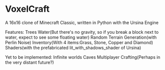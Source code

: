 # VoxelCraft
A 16x16 clone of Minecraft Classic, written in Python with the Ursina Engine

Features:
   Trees
   Water(But there's no gravity, so if you break a block next to water, expect to see some floating water)
   Random Terrain Generation(with Perlin Noise)
   Inventory(With 4 items:Grass, Stone, Copper and Diamond)
   Shaders(with the prefabricated lit_with_shadows_shader of Ursina)
   
Yet to be implemented:
  Infinite worlds
  Caves
  Multiplayer
  Crafting(Perhaps in the very distant future?)
